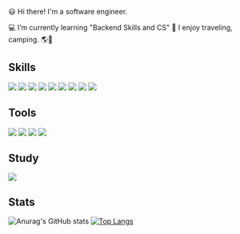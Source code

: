 😃 Hi there! I'm a software engineer.

💻 I’m currently learning "Backend Skills and CS"
🧡 I enjoy traveling, camping. 🌎🛫

## Skills
<div>
<img src="https://img.shields.io/badge/Spring-6DB33F?style=plastic&logo=Spring&logoColor=white"/>
<img src="https://img.shields.io/badge/Spring%20Boot-6DB33F?style=plastic&logo=Spring%20boot&logoColor=white"/>
<img src="https://img.shields.io/badge/Java-57BCAD?style=plastic&logo=&logoColor=white"/>
<img src="https://img.shields.io/badge/gradle-02303A?style=plastic&logo=gradle&logoColor=white"/>
<img src="https://img.shields.io/badge/Maven-C71A36?style=plastic&logo=apachemaven&logoColor=white"/>
<img src="https://img.shields.io/badge/JSP-F7DF1E?style=plastic&logo=&logoColor=white"/>
<img src="https://img.shields.io/badge/jQuery-0769AD?style=plastic&logo=jQuery&logoColor=white"/>
<img src="https://img.shields.io/badge/MariaDB-003545?style=plastic&logo=MariaDB&logoColor=white"/>
<img src="https://img.shields.io/badge/Oracle-F80000?style=plastic&logo=Oracle&logoColor=white"/>
</div>

## Tools
<div>
<img src="https://img.shields.io/badge/intellij%20IDEA-000000?style=plastic&logo=intellijidea&logoColor=white"/>
<img src="https://img.shields.io/badge/eclipse-2C2255?style=plastic&logo=eclipseide&logoColor=white"/>
<img src="https://img.shields.io/badge/Visual%20Studio%20Code-007ACC?style=plastic&logo=visualstudiocode&logoColor=white"/>
<img src="https://img.shields.io/badge/git-05032?style=plastic&logo=git&logoColor=white"/>
</div>

## Study
<div>
<a href="https://hhpluscertificateofcompletion.oopy.io/">
  <img src="https://static.spartacodingclub.kr/hanghae99/plus/completion/badge_purple.svg" />
</a>
</div>
  
## Stats
![Anurag's GitHub stats](https://github-readme-stats.vercel.app/api?username=anuraghazra&theme=cobalt&show_icons=true)
[![Top Langs](https://github-readme-stats.vercel.app/api/top-langs/?username=dev-jinius&theme=tokyonight&show_icons=true)](https://github.com/anuraghazra/github-readme-stats)
